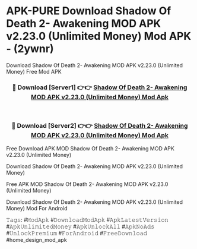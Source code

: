 # APK-PURE Download Shadow Of Death 2- Awakening MOD APK v2.23.0 (Unlimited Money) Mod APK - (2ywnr)
Download Shadow Of Death 2- Awakening MOD APK v2.23.0 (Unlimited Money) Free Mod APK

<div align="center">
<h3>🔴 Download [Server1] 👉👉 <a href="https://apk-comot.site?title=Shadow_Of_Death_2-_Awakening_MOD_APK_v2.23.0_(Unlimited_Money)">Shadow Of Death 2- Awakening MOD APK v2.23.0 (Unlimited Money) Mod Apk</a></h3><br>

<h3>🔴 Download [Server2] 👉👉 <a href="https://apk-comot.site?title=Shadow_Of_Death_2-_Awakening_MOD_APK_v2.23.0_(Unlimited_Money)">Shadow Of Death 2- Awakening MOD APK v2.23.0 (Unlimited Money) Mod Apk</a></h3>
</div>


Free Download APK MOD Shadow Of Death 2- Awakening MOD APK v2.23.0 (Unlimited Money)

Download Shadow Of Death 2- Awakening MOD APK v2.23.0 (Unlimited Money) 

Free APK MOD Shadow Of Death 2- Awakening MOD APK v2.23.0 (Unlimited Money) 

Download Shadow Of Death 2- Awakening MOD APK v2.23.0 (Unlimited Money) Mod For Android

𝚃𝚊𝚐𝚜: #𝙼𝚘𝚍𝙰𝚙𝚔 #𝙳𝚘𝚠𝚗𝚕𝚘𝚊𝚍𝙼𝚘𝚍𝙰𝚙𝚔 #𝙰𝚙𝚔𝙻𝚊𝚝𝚎𝚜𝚝𝚅𝚎𝚛𝚜𝚒𝚘𝚗 #𝙰𝚙𝚔𝚄𝚗𝚕𝚒𝚖𝚒𝚝𝚎𝚍𝙼𝚘𝚗𝚎𝚢 #𝙰𝚙𝚔𝚄𝚗𝚕𝚘𝚌𝚔𝙰𝚕𝚕 #𝙰𝚙𝚔𝙽𝚘𝙰𝚍𝚜 #𝚄𝚗𝚕𝚘𝚌𝚔𝙿𝚛𝚎𝚖𝚒𝚞𝚖 #𝙵𝚘𝚛𝙰𝚗𝚍𝚛𝚘𝚒𝚍 #𝙵𝚛𝚎𝚎𝙳𝚘𝚠𝚗𝚕𝚘𝚊𝚍 #home_design_mod_apk